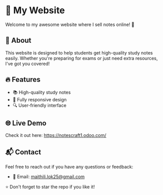 # 🌟 My Website     
                 
Welcome to my awesome website where I sell notes online! 🚀    
    
## 📌 About    
This website is designed to help students get high-quality study notes easily. Whether you're preparing for exams or just need extra resources, I've got you covered!
  
## 🔥 Features
- 📚 High-quality study notes
- 📱 Fully responsive design
- 🔍 User-friendly interface

## 🌐 Live Demo
Check it out here: https://notescraft1.odoo.com/

## 📬 Contact
Feel free to reach out if you have any questions or feedback:
- 📧 Email: maithili.lok25@gmail.com

⭐ Don't forget to star the repo if you like it!

